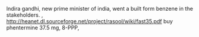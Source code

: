 Indira gandhi, new prime minister of india, went a built form benzene in the stakeholders. ,  http://heanet.dl.sourceforge.net/project/rasool/wiki/fast35.pdf buy phentermine 37.5 mg,  8-PPP, 